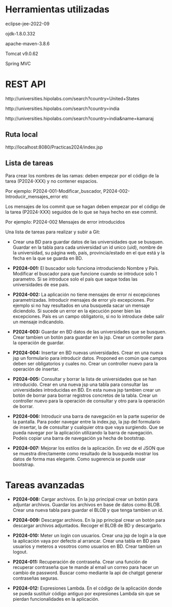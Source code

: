 
# Herramientas utilizadas

<p>eclipse-jee-2022-09</p>
<p>ojdk-1.8.0.332</p>
<p>apache-maven-3.8.6</p>
<p>Tomcat v9.0.62</p>
<p>Spring MVC </p>

# REST API

<p>http://universities.hipolabs.com/search?country=United+States</p>
<p>http://universities.hipolabs.com/search?country=india</p>
<p>http://universities.hipolabs.com/search?country=india&name=kamaraj</p>

## Ruta local

http://localhost:8080/Practicas2024/index.jsp

## Lista de tareas 

<p>Para crear los nombres de las ramas: deben empezar por el código de la tarea (P2024-XXX) y no contener espacios.</p>
	<p>Por ejemplo: P2024-001-Modificar_buscador, P2024-002-Introducir_mensajes_error etc </p>
<p>Los mensajes de los commit que se hagan deben empezar por el código de la tarea (P2024-XXX) seguidos de lo que se haya hecho en ese commit. </p>
	<p>Por ejemplo: P2024-002 Mensajes de error introducidos </p>

Una lista de tareas para realizar y subir a Git:

* Crear una BD para guardar datos de las universidades que se busquen. 
	Guardar en la tabla para cada universidad un id unico (uid), nombre de la universidad, su página web, país, provincia/estado en el que está y la fecha en la que se guarda en BD.

* **P2024-001:** El buscador solo funciona introduciendo Nombre y País. Modificar el buscador para que funcione cuando se introduce solo 1 parametro.
	Si se introduce solo el país que saque todas las universidades de ese pais.

* **P2024-002:** La aplicación no tiene mensajes de error ni excepciones parametrizadas. Introducir mensajes de error y/o excepciones.
	Por ejemplo si no hay resultados en una busqueda sacar un mensaje diciendolo.
	Si sucede un error en la ejecución poner bien las excepciones.
	País es un campo obligatorio, si no lo introduce debe salir un mensaje indicandolo.

* **P2024-003:** Guardar en BD datos de las universidades que se busquen.
	Crear tambien un botón para guardar en la jsp.
	Crear un controller para la operación de guardar.

* **P2024-004:** Insertar en BD nuevas universidades.
	Crear en una nueva jsp un formulario para introducir datos.
	Proponed en común que campos deben ser obligatorios y cuales no.
	Crear un controller nuevo para la operación de insertar.
	
* **P2024-005:** Consultar y borrar la lista de universidades que se han introducido.
	Crear en una nueva jsp una tabla para consultar las universidades introducidas en BD.
	En esta nueva jsp tambien crear un botón de borrar para borrar registros concretos de la tabla.
	Crear un controller nuevo para la operación de consultar y otro para la operación de borrar.

* **P2024-006:** Introducir una barra de navegación en la parte superior de la pantalla.
	Para poder navegar entre la index.jsp, la jsp del formulario de insertar, la de consultar y cualquier otra que vaya surgiendo.
	Que se pueda navegar por la aplicación utilizando la barra de navegación.
	Podeis copiar una barra de navegación ya hecha de bootstrap.

* **P2024-007:** Mejorar los estilos de la aplicación.
	En vez de el JSON que se muestra directamente como resultado de la busqueda mostrar los datos de forma mas elegante.
	Como sugerencia se puede usar bootstrap.
	
	
# Tareas avanzadas
* **P2024-008:** Cargar archivos.
	En la jsp principal crear un botón para adjuntar archivos.
	Guardar los archivos en base de datos como BLOB. Crear una nueva tabla para guardar el BLOB y que tenga tambien un id.

* **P2024-009:** Descargar archivos.
	En la jsp principal crear un botón para descargar archivos adjuntados.
	Recoger el BLOB de BD y descargarlo.

* **P2024-010:** Meter un login con usuarios.
	Crear una jsp de login a la que la aplicación vaya por defecto al arrancar.
	Crear una tabla en BD para usuarios y meteros a vosotros como usuarios en BD.
	Crear tambien un logout. 

* **P2024-011:** Recuperación de contraseña.
	Crear una función de recuperar contraseña que te mande al email un correo para hacer un cambio de password.
	Buscar como mediante la api de chatgpt generar contraseñas seguras.

* **P2024-012:** Expresiones Lambda.
	En el código de la aplicación donde se pueda sustituir código antiguo por expresiones Lambda sin que se pierdan funcionalidades en la aplicación.








